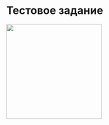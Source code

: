 # Тестовое задание

<img src="https://user-images.githubusercontent.com/72203758/161418315-2be1087b-3f5e-40f3-8578-9074f7ee7a1b.gif" width="250"/>
